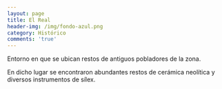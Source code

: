```yaml
---
layout: page
title: El Real
header-img: /img/fondo-azul.png
category: Histórico
comments: 'true'
---
```



Entorno en que se ubican restos de antiguos pobladores de la zona. 

En dicho lugar se encontraron abundantes restos de cerámica neolítica y diversos instrumentos de sílex. 
